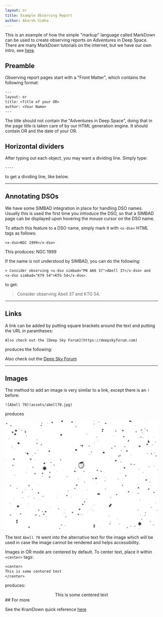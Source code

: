 ```yaml
---
layout: or
title: Example Observing Report
author: Akarsh Simha
---
```


This is an example of how the simple "markup" language called MarkDown
can be used to create observing reports on Adventures in Deep
Space. There are many MarkDown tutorials on the internet, but we have
our own intro, see [here](example.html).

## Preamble

Observing report pages start with a "Front Matter", which contains the following format:

```
---
layout: or
title: <Title of your OR>
author: <Your Name>
---
```

The title should not contain the "Adventures in Deep Space", doing
that in the page title is taken care of by our HTML generation
engine. It should contain OR and the date of your OR.

## Horizontal dividers

After typing out each object, you may want a dividing line. Simply type:
```
----
```
to get a dividing line, like below.

----

## Annotating DSOs

We have some SIMBAD integration in place for handling DSO
names. Usually this is used the first time you introduce the DSO, so
that a SIMBAD page can be displayed upon hovering the mouse cursor on
the DSO name.

To attach this feature to a DSO name, simply mark it with `<x-dso>`
HTML tags as follows:

```
<x-dso>NGC 1999</x-dso>
```

This produces:
<x-dso>NGC 1999</x-dso>

If the name is not understood by SIMBAD, you can do the following:
```
> Consider observing <x-dso simbad="PN A66 37">Abell 37</x-dso> and <x-dso simbad="K79 54">KTG 54</x-dso>.
```
to get:

> Consider observing <x-dso simbad="PN A66 37">Abell 37</x-dso> and <x-dso simbad="K79 54">KTG 54</x-dso>.

----

## Links

A link can be added by putting square brackets around the text and putting the URL in parantheses:
```
Also check out the [Deep Sky Forum](https://deepskyforum.com)
```
produces the following:

Also check out the [Deep Sky Forum](https://deepskyforum.com)

----

## Images

The method to add an image is very similar to a link, except there is an `!` before:
```
![Abell 70](assets/abell70.jpg)
```

produces

![Abell 70](assets/abell70.jpg)

The text `Abell 70` went into the alternative text for the image which
will be used in case the image cannot be rendered and helps
accessibility.

Images in OR mode are centered by default. To center text, place it
within `<center>` tags:

```
<center>
This is some centered text
</center>
```

produces:

<center>
This is some centered text
</center>
## For more

See the KramDown quick reference [here](https://kramdown.gettalong.org/quickref.html)
